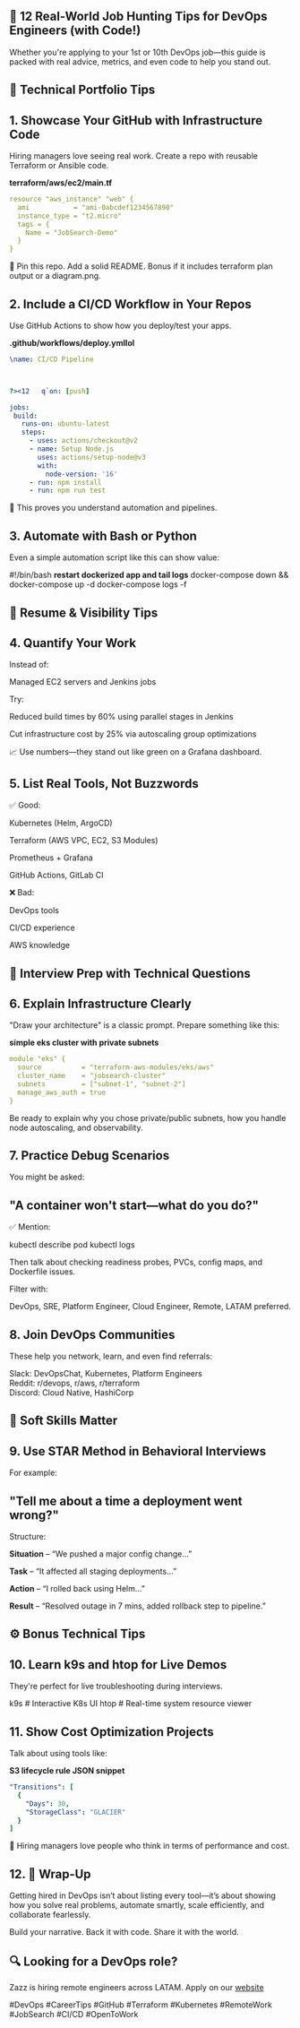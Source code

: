 ## **🚀 12 Real-World Job Hunting Tips for DevOps Engineers (with Code!)**

Whether you're applying to your 1st or 10th DevOps job—this guide is packed with real advice, metrics, and even code to help you stand out. 

 

## **🔧 Technical Portfolio Tips** 

## **1. Showcase Your GitHub with Infrastructure Code** 

Hiring managers love seeing real work. Create a repo with reusable Terraform or Ansible code. 

**terraform/aws/ec2/main.tf** 
```yaml 
resource "aws_instance" "web" { 
  ami           = "ami-0abcdef1234567890" 
  instance_type = "t2.micro" 
  tags = { 
    Name = "JobSearch-Demo" 
  } 
} 
```
  

📌 Pin this repo. Add a solid README. Bonus if it includes terraform plan output or a diagram.png. 

 

## **2. Include a CI/CD Workflow in Your Repos** 

Use GitHub Actions to show how you deploy/test your apps. 

**.github/workflows/deploy.ymllol** 

 ```yaml 
\name: CI/CD Pipeline 
 
 

?><12	q`on: [push] 
 
jobs: 
  build: 
    runs-on: ubuntu-latest 
    steps: 
      - uses: actions/checkout@v2 
      - name: Setup Node.js 
        uses: actions/setup-node@v3 
        with: 
          node-version: '16' 
      - run: npm install 
      - run: npm run test 
  ```

👀 This proves you understand automation and pipelines. 

 

## **3. Automate with Bash or Python** 

Even a simple automation script like this can show value: 

#!/bin/bash 
**restart dockerized app and tail logs** 
docker-compose down && docker-compose up -d 
docker-compose logs -f 
  

 

## **📄 Resume & Visibility Tips** 

## **4. Quantify Your Work** 

Instead of: 

Managed EC2 servers and Jenkins jobs 

Try: 

Reduced build times by 60% using parallel stages in Jenkins 

 Cut infrastructure cost by 25% via autoscaling group optimizations 

📈 Use numbers—they stand out like green on a Grafana dashboard. 

 

## **5. List Real Tools, Not Buzzwords** 

✅ Good: 

Kubernetes (Helm, ArgoCD) 

Terraform (AWS VPC, EC2, S3 Modules) 

Prometheus + Grafana 

GitHub Actions, GitLab CI 

❌ Bad: 

DevOps tools 

CI/CD experience 

AWS knowledge 

 

## **💬 Interview Prep with Technical Questions** 

## **6. Explain Infrastructure Clearly** 

"Draw your architecture" is a classic prompt. Prepare something like this: 

**simple eks cluster with private subnets** 
```yaml 
module "eks" { 
  source          = "terraform-aws-modules/eks/aws" 
  cluster_name    = "jobsearch-cluster" 
  subnets         = ["subnet-1", "subnet-2"] 
  manage_aws_auth = true 
} 
```

Be ready to explain why you chose private/public subnets, how you handle node autoscaling, and observability. 

 

## **7. Practice Debug Scenarios** 

You might be asked: 

## **"A container won't start—what do you do?"** 

✅ Mention: 

kubectl describe pod <pod-name> 
kubectl logs <pod-name> 
  

Then talk about checking readiness probes, PVCs, config maps, and Dockerfile issues. 

 

Filter with: 

 DevOps, SRE, Platform Engineer, Cloud Engineer, Remote, LATAM preferred. 

 

## **8. Join DevOps Communities** 

These help you network, learn, and even find referrals: 

Slack: DevOpsChat, Kubernetes, Platform Engineers   
Reddit: r/devops, r/aws, r/terraform   
Discord: Cloud Native, HashiCorp   
  

 

## **🧠 Soft Skills Matter** 

## **9. Use STAR Method in Behavioral Interviews** 

For example: 

## **"Tell me about a time a deployment went wrong?"** 

Structure: 

**Situation** – “We pushed a major config change…” 

**Task** – “It affected all staging deployments…” 

**Action** – “I rolled back using Helm…” 

**Result** – “Resolved outage in 7 mins, added rollback step to pipeline.” 

 

## **⚙️ Bonus Technical Tips** 

## **10. Learn k9s and htop for Live Demos** 

They're perfect for live troubleshooting during interviews. 

k9s   # Interactive K8s UI 
htop  # Real-time system resource viewer 
  

 

## **11. Show Cost Optimization Projects** 

Talk about using tools like: 

**S3 lifecycle rule JSON snippet**
```yaml  
"Transitions": [ 
  { 
    "Days": 30, 
    "StorageClass": "GLACIER" 
  } 
] 
```

💸 Hiring managers love people who think in terms of performance and cost. 

 

## **12. 🏁 Wrap-Up** 

Getting hired in DevOps isn’t about listing every tool—it’s about showing how you solve real problems, automate smartly, scale efficiently, and collaborate fearlessly. 

Build your narrative. Back it with code. Share it with the world. 

 

## **🔍 Looking for a DevOps role?** 

 Zazz is hiring remote engineers across LATAM. Apply on our <a target="_blank" href="https://www.zazz.io/talent.html"> website</a>


#DevOps #CareerTips #GitHub #Terraform #Kubernetes #RemoteWork #JobSearch #CI/CD #OpenToWork 

 
